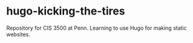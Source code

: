 # hugo-kicking-the-tires
Repository for CIS 3500 at Penn. Learning to use Hugo for making static websites.

